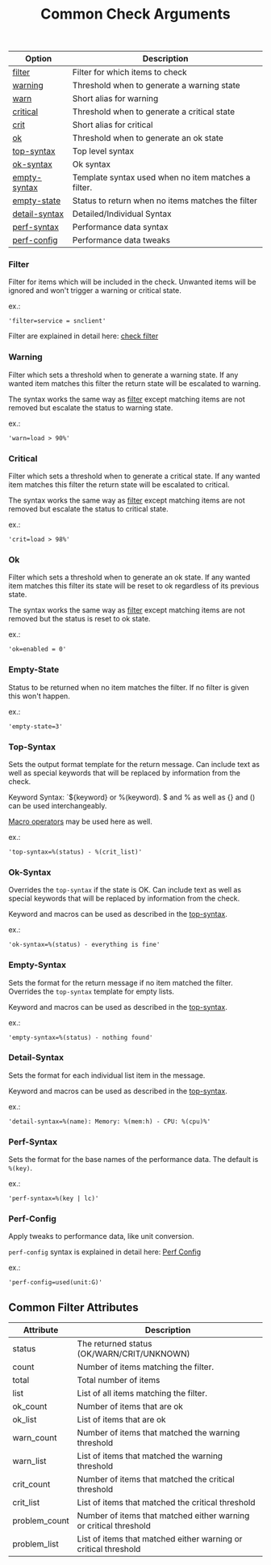 ﻿---
title: Common Check Arguments
---

| Option                          | Description |
| ------------------------------- | ----------- |
| [filter](#filter)               | Filter for which items to check |
| [warning](#warning)             | Threshold when to generate a warning state |
| [warn](#warning)                | Short alias for warning |
| [critical](#critical)           | Threshold when to generate a critical state |
| [crit](#critical)               | Short alias for critical |
| [ok](#ok)                       | Threshold when to generate an ok state |
| [top-syntax](#top-syntax)       | Top level syntax |
| [ok-syntax](#ok-syntax)         | Ok syntax |
| [empty-syntax](#empty-syntax)   | Template syntax used when no item matches a filter. |
| [empty-state](#empty-state)     | Status to return when no items matches the filter |
| [detail-syntax](#detail-syntax) | Detailed/Individual Syntax |
| [perf-syntax](#perf-syntax)     | Performance data syntax |
| [perf-config](#perf-config)     | Performance data tweaks |

### Filter

Filter for items which will be included in the check. Unwanted items will be ignored
and won't trigger a warning or critical state.

ex.:

    'filter=service = snclient'

Filter are explained in detail here: [check filter](../filter/)

### Warning

Filter which sets a threshold when to generate a warning state. If any wanted item
matches this filter the return state will be escalated to warning.

The syntax works the same way as [filter](#filter) except matching items are not
removed but escalate the status to warning state.

ex.:

    'warn=load > 90%'

### Critical

Filter which sets a threshold when to generate a critical state. If any wanted item
matches this filter the return state will be escalated to critical.

The syntax works the same way as [filter](#filter) except matching items are not
removed but escalate the status to critical state.

ex.:

    'crit=load > 98%'

### Ok

Filter which sets a threshold when to generate an ok state. If any wanted item
matches this filter its state will be reset to ok regardless of its previous state.

The syntax works the same way as [filter](#filter) except matching items are not
removed but the status is reset to ok state.

ex.:

    'ok=enabled = 0'

### Empty-State

Status to be returned when no item matches the filter. If no filter is given this won't happen.

ex.:

    'empty-state=3'

### Top-Syntax

Sets the output format template for the return message. Can include text as well
as special keywords that will be replaced by information from the check.

Keyword Syntax: ´\${keyword} or %(keyword). $ and % as well as {} and () can be used interchangeably.

[Macro operators](../../configuration/#macro-operators) may be used here as well.

ex.:

    'top-syntax=%(status) - %(crit_list)'

### Ok-Syntax

Overrides the `top-syntax` if the state is OK. Can include text as well as special
keywords that will be replaced by information from the check.

Keyword and macros can be used as described in the [top-syntax](#top-syntax).

ex.:

    'ok-syntax=%(status) - everything is fine'

### Empty-Syntax

Sets the format for the return message if no item matched the filter. Overrides the
`top-syntax` template for empty lists.

Keyword and macros can be used as described in the [top-syntax](#top-syntax).

ex.:

    'empty-syntax=%(status) - nothing found'

### Detail-Syntax

Sets the format for each individual list item in the message.

Keyword and macros can be used as described in the [top-syntax](#top-syntax).

ex.:

    'detail-syntax=%(name): Memory: %(mem:h) - CPU: %(cpu)%'

### Perf-Syntax

Sets the format for the base names of the performance data. The default is `%(key)`.

ex.:

    'perf-syntax=%(key | lc)'

### Perf-Config

Apply tweaks to performance data, like unit conversion.

`perf-config` syntax is explained in detail here: [Perf Config](../perfconfig/)

ex.:

    'perf-config=used(unit:G)'

## Common Filter Attributes

| Attribute     | Description |
| ------------- | ----------- |
| status        | The returned status (OK/WARN/CRIT/UNKNOWN) |
| count         | Number of items matching the filter. |
| total         | Total number of items |
| list          | List of all items matching the filter. |
| ok_count      | Number of items that are ok |
| ok_list       | List of items that are ok |
| warn_count    | Number of items that matched the warning threshold |
| warn_list     | List of items that matched the warning threshold |
| crit_count    | Number of items that matched the critical threshold |
| crit_list     | List of items that matched the critical threshold |
| problem_count | Number of items that matched either warning or critical threshold |
| problem_list  | List of items that matched either warning or critical threshold |
